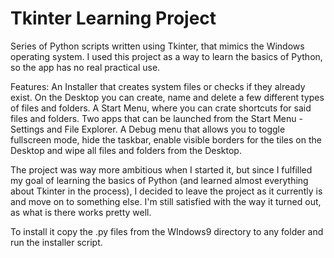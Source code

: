 # Tkinter Learning Project
Series of Python scripts written using Tkinter, that mimics the Windows operating system.
I used this project as a way to learn the basics of Python, so the app has no real practical use.

Features:
An Installer that creates system files or checks if they already exist.
On the Desktop you can create, name and delete a few different types of files and folders.
A Start Menu, where you can crate shortcuts for said files and folders.
Two apps that can be launched from the Start Menu - Settings and File Explorer.
A Debug menu that allows you to toggle fullscreen mode, hide the taskbar, enable visible borders
for the tiles on the Desktop and wipe all files and folders from the Desktop.

The project was way more ambitious when I started it, but since I fulfilled my goal of 
learning the basics of Python (and learned almost everything about Tkinter in the process),
I decided to leave the project as it currently is and move on to something else.
I'm still satisfied with the way it turned out, as what is there works pretty well.

To install it copy the .py files from the WIndows9 directory to any folder and run the installer script.

